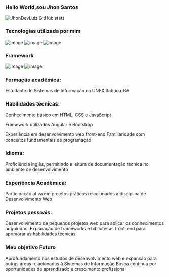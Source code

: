 ### Hello World,sou Jhon Santos
![JhonDevLuiz GitHub stats](https://github-readme-stats.vercel.app/api?username=JhonDeVLuiz&show_icons=true&theme=dark)
### Tecnologias utilizada por mim
![image](https://github.com/JhonDeVLuiz/jhonDevLuiz/assets/144574685/9f6a418c-9198-4dc9-b3e6-7d78a4ade401)
![image](https://github.com/JhonDeVLuiz/jhonDevLuiz/assets/144574685/024959c6-07d6-407c-802e-ecfe3cd0d5da)
 ![image](https://github.com/JhonDeVLuiz/jhonDevLuiz/assets/144574685/e489f84a-8a3b-47f1-8aea-0d99fedfb5ee)

### Framework
![image](https://github.com/JhonDeVLuiz/jhonDevLuiz/assets/144574685/4116c963-caea-4ae5-b718-4a2c47de954e)
![image](https://github.com/JhonDeVLuiz/jhonDevLuiz/assets/144574685/7d509060-02c3-4ee0-b0ba-db27c8982d2a)


### Formação acadêmica:

Estudante de Sistemas de Informação na UNEX Itabuna-BA

### Habilidades técnicas:
Conhecimento básico em HTML, CSS e JavaScript

Framework utilizados Angular e Bootstrap 

Experiência em desenvolvimento web front-end
Familiaridade com conceitos fundamentais de programação

### Idioma:

 Proficiência  inglês, permitindo a leitura de documentação técnica no ambiente de desenvolvimento

### Experiência Acadêmica:

Participação ativa em projetos práticos relacionados à disciplina de Desenvolvimento Web

### Projetos pessoais:

Desenvolvimento de pequenos projetos web para aplicar os conhecimentos adquiridos.
Exploração de frameworks e bibliotecas front-end para aprimorar as habilidades técnicas

### Meu objetivo Futuro

Aprofundamento nos estudos de desenvolvimento web e expansão para outras áreas relacionadas à Sistemas de Informação
Busca contínua por oportunidades de aprendizado e crescimento profissional

